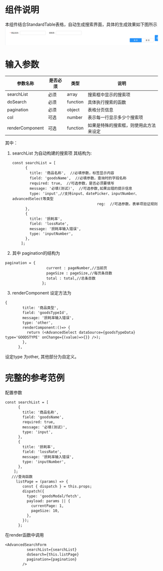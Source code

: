 组件说明
=======
本组件结合StandardTable表格，自动生成搜索界面，具体的生成效果如下图所示
![Alt text](./example.png)


输入参数
========
| 参数名称 | 是否必须 | 类型 | 说明 |
| ------ | ------ | ------ | ------ |
| searchList | 必须 | array | 搜索框中显示的搜索项 |
| doSearch | 必须 | function | 具体执行搜索的函数 |
| pagination |必须 | object | 表格分页信息 |
| col |可选 | number | 表示每一行显示多少个搜索项 |
| renderComponent |可选 | function | 如果是特殊的搜索框，则使用此方法来设定 |

其中：
1. searchList 为自动构建的搜索项
   其结构为:
   ````
   const searchList = [
         {
           title: '商品名称',  //必填参数，标签显示内容
           field: 'goodsName',  //必填参数，查询时的字段名称
           required: true,  //可选参数，是否必须要填写
           message: '必填(测试)',  //可选参数,如果出错的提示信息
           type: 'input',//支持input、datePicker、inputNumber、advancedSelect等类型
                                          reg:  //可选参数，表单项验证规则
         },
         {
           title: '损耗率',
           field: 'lossRate',
           message: '损耗率输入错误',
           type: 'inputNumber',
         },
       ];
   ````
2. 其中 pagination的结构为
````
pagination = {
                   current : pageNumber,//当前页
                   pageSize : pageSize,//每页条目数
                   total : total,//总条目数
                 };     
````                      
3. renderComponent 设定方法为
````
{
        title: '商品类型',
        field: 'goodsTypeId',
        message: '损耗率输入错误',
        type: 'other',
        renderComponent:()=> {
          return (<AdvancedSelect dataSource={goodsTypeData} type='GOODSTYPE' onChange={(value)=>{}} />);
        },
      },
```` 
设定type 为other,  其他部分为自定义。                                

完整的参考范例
=========
配置参数
````
const searchList = [
      {
        title: '商品名称',
        field: 'goodsName',
        required: true,
        message: '必填(测试)',
        type: 'input',
      },
      {
        title: '损耗率',
        field: 'lossRate',
        message: '损耗率输入错误',
        type: 'inputNumber',
      },
    ];
   ///查询函数
     listPage = (params) => {
        const { dispatch } = this.props;
        dispatch({
          type: 'goodsModal/fetch',
          payload: params || {
            currentPage: 1,
            pageSize: 10,
          },
        });
      };
````
在render函数中调用
````
<AdvancedSearchForm
          searchList={searchList}
          doSearch={this.listPage}
          pagination={pagination}
        />
````
